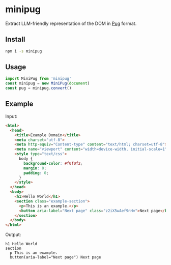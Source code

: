 # minipug

Extract LLM-friendly representation of the DOM in [Pug](https://pugjs.org/) format.

## Install

```sh
npm i -s minipug
```

## Usage

```js
import MiniPug from 'minipug'
const minipug = new MiniPug(document)
const pug = minipug.convert()
```

## Example

Input:
```html
<html>
  <head>
    <title>Example Domain</title>
    <meta charset="utf-8">
    <meta http-equiv="Content-type" content="text/html; charset=utf-8">
    <meta name="viewport" content="width=device-width, initial-scale=1">
    <style type="text/css">
      body {
        background-color: #f0f0f2;
        margin: 0;
        padding: 0;
      }
    </style>    
  </head>
  <body>
    <h1>Hello World</h1>
    <section class="example-section">
      <p>This is an example.</p>
      <button aria-label="Next page" class="z2iX5wAef9nHv">Next page</button>
    </section>
  </body>
</html>

```

Output:
```pug
h1 Hello World
section 
  p This is an example.
  button(aria-label="Next page") Next page
```